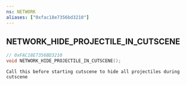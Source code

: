 ```yaml
---
ns: NETWORK
aliases: ["0xfac18e7356bd3210"]
---
```

## NETWORK_HIDE_PROJECTILE_IN_CUTSCENE

```c
// 0xFAC18E7356BD3210
void NETWORK_HIDE_PROJECTILE_IN_CUTSCENE();
```

```
Call this before starting cutscene to hide all projectiles during cutscene
```
